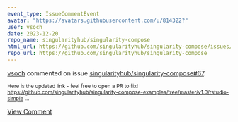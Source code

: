 ```yaml
---
event_type: IssueCommentEvent
avatar: "https://avatars.githubusercontent.com/u/814322?"
user: vsoch
date: 2023-12-20
repo_name: singularityhub/singularity-compose
html_url: https://github.com/singularityhub/singularity-compose/issues/67
repo_url: https://github.com/singularityhub/singularity-compose
---
```


<a href='https://github.com/vsoch' target='_blank'>vsoch</a> commented on issue <a href='https://github.com/singularityhub/singularity-compose/issues/67' target='_blank'>singularityhub/singularity-compose#67</a>.

<small>Here is the updated link - feel free to open a PR to fix! https://github.com/singularityhub/singularity-compose-examples/tree/master/v1.0/rstudio-simple...</small>

<a href='https://github.com/singularityhub/singularity-compose/issues/67' target='_blank'>View Comment</a>
